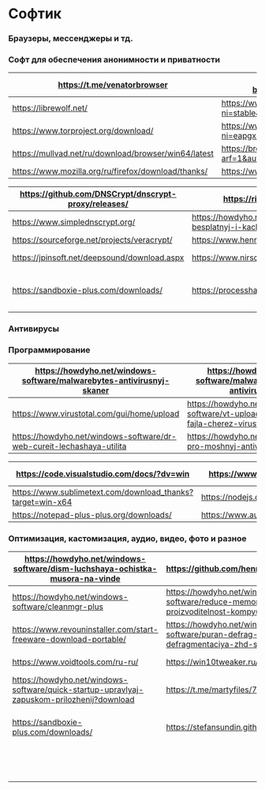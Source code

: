 # Софтик

### Браузеры, мессенджеры и тд.

### **Софт для обеспечения анонимности и приватности**

| https://t.me/venatorbrowser | https://browser.yandex.ru/download?banerid=6300000000&statpromo=false | https://telegram.org/dl/desktop/win64_portable |
| --- | --- | --- |
| https://librewolf.net/ | https://www.opera.com/computer/thanks?ni=stable&os=windows | https://element.io/ |
| https://www.torproject.org/download/ | https://www.opera.com/computer/thanks?ni=eapgx&os=windows&edition=Yx+05 | https://freetubeapp.io/#download |
| https://mullvad.net/ru/download/browser/win64/latest | https://browser.mail.ru/download/?arf=1&autorun=0&attr=0ff&rfr=530000https://brave.com/ | https://www.notion.so/desktop/windows/download |
| https://www.mozilla.org/ru/firefox/download/thanks/ | https://www.google.com/chrome/ | https://www.fosshub.com/qBittorrent.html |

| https://github.com/DNSCrypt/dnscrypt-proxy/releases/ | https://riseup.net/en/vpn/windows | https://github.com/scode18/Windows-Off |
| --- | --- | --- |
| https://www.simplednscrypt.org/ | https://howdyho.net/windows-software/psiphon3-besplatnyj-i-kachestvennyj-vpn?download | https://github.com/scode18/Fuck-Total-Control/ |
| https://sourceforge.net/projects/veracrypt/ | https://www.henrypp.org/product/simplewall | https://win10tweaker.ru/ |
| https://jpinsoft.net/deepsound/download.aspx | https://www.nirsoft.net/utils/smsniff.html | https://www.w10privacy.de/deutsch-start/download/ |
| https://sandboxie-plus.com/downloads/ | https://processhacker.sourceforge.io/downloads.php | https://howdyho.net/windows-software/o-o-shutup10-polnyj-kontrol-nad-funkciyami-v-windows?download |

### Антивирусы

### Программирование

| https://howdyho.net/windows-software/malwarebytes-antivirusnyj-skaner | https://howdyho.net/windows-software/malwarebytes-chameleon-antivirusnyj-skaner | https://howdyho.net/windows-software/dism-luchshaya-ochistka-musora-na-vinde |
| --- | --- | --- |
| https://www.virustotal.com/gui/home/upload | https://howdyho.net/windows-software/vt-uploader-proverka-lyubogo-fajla-cherez-virustotal | https://www.henrypp.org/product/simplewall |
| https://howdyho.net/windows-software/dr-web-cureit-lechashaya-utilita | https://howdyho.net/cybersecurity/hitman-pro-moshnyj-antivirusnyj-skaner | https://sandboxie-plus.com/downloads/ |

| https://code.visualstudio.com/docs/?dv=win | https://www.python.org/ | https://github.com/TheWaWaR/simple-http-server/releases/ |
| --- | --- | --- |
| https://www.sublimetext.com/download_thanks?target=win-x64 | https://nodejs.org/ru | https://github.com/zyedidia/micro/releases/ |
| https://notepad-plus-plus.org/downloads/ | https://www.autohotkey.com/ |  |

### Оптимизация, кастомизация, аудио, видео, фото и разное

| https://howdyho.net/windows-software/dism-luchshaya-ochistka-musora-na-vinde | https://github.com/henrypp/memreduct | https://www.rainmeter.net/ | https://t.me/martyfiles | https://github.com/audacity/audacity/releases | https://github.com/scode18/Guy-Fawkes-Mask-Apps/raw/main/VideoPad.exe |
| --- | --- | --- | --- | --- | --- |
| https://howdyho.net/windows-software/cleanmgr-plus | https://howdyho.net/windows-software/reduce-memory-povyshaj-proizvoditelnost-kompyutera?download | https://www.winstep.net/nexus.zip | https://t.me/martyfiles | https://github.com/scode18/Guy-Fawkes-Mask-Apps/raw/main/MixPad.exe | https://t.me/martyfiles/526 |
| https://www.revouninstaller.com/start-freeware-download-portable/ | https://howdyho.net/windows-software/puran-defrag-skorostnaya-defragmentaciya-zhd-ssd-diskov | https://github.com/scode18/Guy-Fawkes-Mask-Apps/raw/main/OldNewExplorer.7z | https://rufus.ie/ru/ | https://github.com/scode18/Guy-Fawkes-Mask-Apps/raw/main/WavePad.exe | https://howdyho.net/windows-software/mpv-samyj-bystryj-videopleer?download |
| https://www.voidtools.com/ru-ru/ | https://win10tweaker.ru/ | https://github.com/dremin/RetroBar/releases/ | https://github.com/ventoy/Ventoy/releases | https://github.com/scode18/Guy-Fawkes-Mask-Apps/raw/main/Switch.exe | https://obsproject.com/download |
| https://howdyho.net/windows-software/quick-startup-upravlyaj-zapuskom-prilozhenij?download | https://t.me/martyfiles/792 | https://howdyho.net/cybersecurity/leftsider-knopki-zakrytiya-svorachivaniya-na-levoj-storone?download | https://www.7-zip.org/ | https://github.com/scode18/Guy-Fawkes-Mask-Apps/raw/main/Autotune.7z | https://github.com/scode18/Guy-Fawkes-Mask-Apps/raw/main/Debut.exe |
| https://sandboxie-plus.com/downloads/ | https://stefansundin.github.io/superf4/ | https://howdyho.net/windows-software/qttabbar-tyuning-provodnika-windows?download | https://github.com/scode18/Guy-Fawkes-Mask-Apps/raw/main/Activated%20winrar-x64.exe | http://plugins4free.com/ | https://github.com/scode18/Guy-Fawkes-Mask-Apps/raw/main/Prism.exe |
|  |  |  | https://howdyho.net/windows-software/easy-context-menu-izmenenie-kontekstnogo-menyu | https://github.com/scode18/Guy-Fawkes-Mask-Apps/raw/main/Pixillion.exe | https://github.com/scode18/Guy-Fawkes-Mask-Apps/raw/main/PhotoPad.exe |